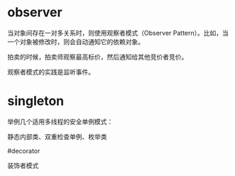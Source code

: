 # observer
当对象间存在一对多关系时，则使用观察者模式（Observer Pattern）。比如，当一个对象被修改时，则会自动通知它的依赖对象。

拍卖的时候，拍卖师观察最高标价，然后通知给其他竞价者竞价。

观察者模式的实践是监听事件。 

# singleton
举例几个适用多线程的安全单例模式：

静态内部类、双重检查单例、枚举类

#decorator

装饰者模式

